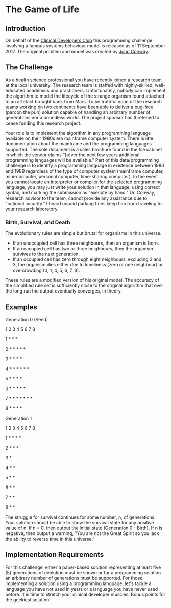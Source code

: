# The Game of Life

## Introduction

On behalf of the [Clinical Developers Club](https://clinicaldevelopers.org)
this programming challenge involving a famous systems behaviour model is
released as of 11 September 2017. The original problem and model was created by
[John Conway](https://en.wikipedia.org/wiki/Conway%27s_Game_of_Life).

## The Challenge

As a health science professional you have recently joined a research team at
the local university. The research team is staffed with highly-skilled,
well-educated academics and practioners. Unfortunately, nobody can implement
the algorithm to model the lifecycle of the strange organism found attached to
an artefact brought back from Mars. To be truthful none of the research teams
working on two continents have been able to deliver a bug-free (pardon the pun)
solution capable of handling an arbitrary number of generations nor a boundless
world. The project sponsor has thretened to cease funding this research
project.

Your role is to implement the algorithm in any programming language available on
their 1980s era mainframe computer system. There is litte documentation about
the mainframe and the programming languages supported. The sole document is a
sales brochure found in the file cabinet in which the vendor claims "[o]ver the
next few years additional programming languages will be available." Part of
this data/programming challenge is to identify a programming language in
existence between 1980 and 1989 regardless of the type of computer system
(mainframe computer, mini-computer, personal computer, time-sharing computer).
In the event you cannot locate an interpreter or compiler for the selected
programming language, you may just write your solution in that language, using
correct syntax, and marking the submission as "execute by hand." Dr. Conway,
research advisor to the team, cannot provide any assistance due to "national
security." I heard unpaid parking fines keep him from traveling to your
research laboratory.

### Birth, Survival, and Death

The evolutionary rules are simple but brutal for organisms in this universe.

- If an unoccupied cell has three neighbours, then an organism is born.
- If an occupied cell has two or three neighbours, then the organism survives to the next generation.
- If an occupied cell has zero through eight neighbours, excluding 2 and 3, the organism dies either due to loneliness (zero or one neighbour) or overcrowding (0, 1, 4, 5, 6, 7, 8).

These rules are a modified version of his original model. The accuracy of the
simplified rule set is sufficiently close to the original algorithm that over
the long run the output eventually converges, in theory.

## Examples

Generation 0 (Seed)

   1  2  3  4  5  6  7  8

1        *  *           *

2     *  *  *        *  *

3  *           *  *     *

4     *  *     *  *  *  *

5  *  *     *     *  

6  *     *     *  *  *  

7     *  *  *  *  *  *  *

8  *     *        *  *


Generation 1

   1  2  3  4  5  6  7  8

1     *     *        *  *

2     *           *     *

3  *

4        *              *

5  *                    *

6  *                    *

7  *                    *

8        *              *

The struggle for survival continues for some number, n, of generations. Your
solution should be able to show the survival state for any positive value of n.
If n = 0, then output the initial state (Generation 0 - Birth). If n is
negative, then output a warning, "You are not the Great Spirit so you lack the
ability to reverse time in this universe."

## Implementation Requirements

For this challenge, either a paper-based solution representing at least five
(5) generations of evolution must be shown or for a programming solution an
arbitrary number of generations must be supported. For those implementing a
solution using a programming language, let's tackle a language you have not
used in years or a language you have never used before. It is time to stretch
your clinical developer muscles. Bonus points for the geekiest solution.
